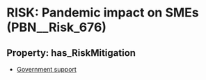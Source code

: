 # RISK: __Pandemic impact on SMEs__ (PBN__Risk_676)

## Property: has_RiskMitigation

* [Government support](PBN__RiskMitigation_940)

